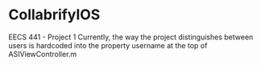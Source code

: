 CollabrifyIOS
=============

EECS 441 - Project 1
Currently, the way the project distinguishes between users
is hardcoded into the property username at the top of ASIViewController.m
